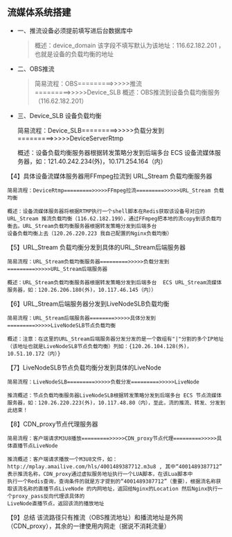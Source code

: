 ## 流媒体系统搭建

*	一、推流设备必须提前填写进后台数据库中 
	> 概述：device_domain 该字段不填写默认为该地址：116.62.182.201 ，也就是设备的负载均衡的地址
	
*	二、OBS推流
	> 简易流程：OBS=========>>>>>推流=========>>>>>Device_SLB
	> 概述：OBS推流到设备负载均衡服务（116.62.182.201）

*	三、Device_SLB 设备负载均衡	

	简易流程：Device_SLB=========>>>>>负载分发到=========>>>>>DeviceServerRtmp

	概述：设备负载均衡服务器根据转发策略分发到后端多台 ECS 设备流媒体服务器，如：121.40.242.234(外)，10.171.254.164（内）


【4】具体设备流媒体服务器用FFmpeg拉流到 URL_Stream 负载均衡服务器
	
	简易流程：DeviceRtmp=========>>>>>FFmpeg拉流=========>>>>>URL_Stream 负载均衡	

	概述：设备流媒体服务器将根据RTMP执行一个shell脚本在Redis获取该设备号对应的 URL_Stream 推流负载均衡（116.62.182.199），通过FFmpeg把本地的流copy到该负载均衡去。URL_Stream负载均衡服务器根据转发策略分发到后端多台
	设备负载均衡上去（120.26.220.223 我自己配置的Nginx负载均衡）


【5】URL_Stream 负载均衡分发到具体的URL_Stream后端服务器
	
	简易流程：URL_Stream负载均衡服务器=========>>>>>负载分发到=========>>>>>URL_Stream后端服务器

	概述：URL_Stream负载均衡服务器根据转发策略分发到后端多台  ECS URL_Stream流媒体服务器，如：120.26.206.180(外)，10.117.46.145（内））


【6】URL_Stream后端服务器分发到LiveNodeSLB负载均衡
	
	简易流程：URL_Stream后端服务器========>>>>>具体分发到=========>>>>>LiveNodeSLB节点负载均衡

	概述：注意：在这里的URL_Stream后端服务器分发分发的是一个数组有"|"分割的多个IP地址（该地址也就是LiveNodeSLB节点负载均衡）列如：{120.26.104.128(外)，10.51.10.172（内）}		


【7】LiveNodeSLB节点负载均衡分发到具体的LiveNode
	
	简易流程：LiveNodeSLB=========>>>>>负载分发=========>>>>>LiveNode

	推流概述：节点负载均衡服务器LiveNodeSLB根据转发策略分发到后端多台 ECS 节点流媒体服务器，如：120.26.220.223(外)，10.117.48.80（内），至此，流的推流、转发、分发到此结束！


【8】CDN_proxy节点代理服务器 
	
	简易流程：客户端请求M3U8播放=========>>>>>CDN_proxy节点代理=========>>>>>具体直播节点LiveNode	

	推流概述：客户端请求播放一个M3U8文件，如：http://mplay.amailive.com/hls/4001489387712.m3u8 , 其中“4001489387712” 表示推流名称，CDN_proxy通过虚拟服务地址执行一个LUA脚本，在该Lua脚本中
	执行一个Redis查询，查询条件的就是方才提到的“4001489387712”（重要），根据流名称获取该流名称的直播节点LiveNode 的内网地址，返回给Nginx的Location 然后Nginx执行一个proxy_pass反向代理该具体的
	LiveNode直播节点，返回该流的播放地址
	

【9】总结
	该流路径只有推流（OBS推流地址）和播流地址是外网（CDN_proxy），其余的一律使用内网走（据说不消耗流量）		 	

	
